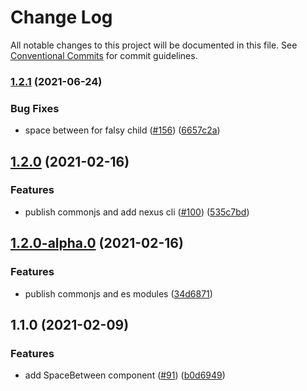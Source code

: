 # Change Log

All notable changes to this project will be documented in this file.
See [Conventional Commits](https://conventionalcommits.org) for commit guidelines.

### [1.2.1](https://github.com/uplift-ltd/nexus/compare/@uplift-ltd/space-between@1.2.0...@uplift-ltd/space-between@1.2.1) (2021-06-24)


### Bug Fixes

* space between for falsy child ([#156](https://github.com/uplift-ltd/nexus/issues/156)) ([6657c2a](https://github.com/uplift-ltd/nexus/commit/6657c2ad8dd94af25d56f4107e49517c315738bc))



## [1.2.0](https://github.com/uplift-ltd/nexus/compare/@uplift-ltd/space-between@1.1.0...@uplift-ltd/space-between@1.2.0) (2021-02-16)


### Features

* publish commonjs and add nexus cli ([#100](https://github.com/uplift-ltd/nexus/issues/100)) ([535c7bd](https://github.com/uplift-ltd/nexus/commit/535c7bd0ad8224b9dde814f18f9d5082366061e1))



## [1.2.0-alpha.0](https://github.com/uplift-ltd/nexus/compare/@uplift-ltd/space-between@1.1.0...@uplift-ltd/space-between@1.2.0-alpha.0) (2021-02-16)


### Features

* publish commonjs and es modules ([34d6871](https://github.com/uplift-ltd/nexus/commit/34d6871f720efebf2d48773ae1e17c8dc6fd652d))



## 1.1.0 (2021-02-09)


### Features

* add SpaceBetween component ([#91](https://github.com/uplift-ltd/nexus/issues/91)) ([b0d6949](https://github.com/uplift-ltd/nexus/commit/b0d6949cd1915c037a5b785b38961bc22b86c9fa))
